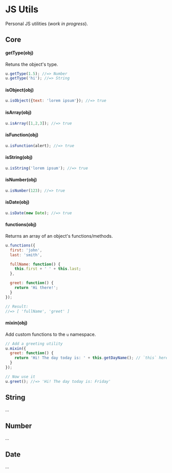 JS Utils
=========

Personal JS utilities (_work in progress_).

## Core

#### getType(obj)
Retuns the object's type.
```javascript
u.getType(1.5); //=> Number
u.getType('hi'); //=> String
```

#### isObject(obj)
```javascript
u.isObject({text: 'lorem ipsum'}); //=> true
```

#### isArray(obj)
```javascript
u.isArray([1,2,3]); //=> true
```

#### isFunction(obj)
```javascript
u.isFunction(alert); //=> true
```

#### isString(obj)
```javascript
u.isString('lorem ipsum'); //=> true
```

#### isNumber(obj)
```javascript
u.isNumber(123); //=> true
```

#### isDate(obj)
```javascript
u.isDate(new Date); //=> true
```

#### functions(obj)
Returns an array of an object's functions/methods.
```javascript
u.functions({
  first: 'john',
  last: 'smith',

  fullName: function() {
    this.first + ' ' + this.last;
  },

  greet: function() {
    return 'Hi there!';
  }
});

// Result:
//=> [ 'fullName', 'greet' ]
```

#### mixin(obj)
Add custom functions to the `u` namespace.

```javascript
// Add a greeting utility
u.mixin({
  greet: function() {
    return 'Hi! The day today is: ' + this.getDayName(); // `this` here is the `u` object
  }
});

// Now use it
u.greet(); //=> 'Hi! The day today is: Friday'
```




## String
_..._




## Number
_..._




## Date
_..._
